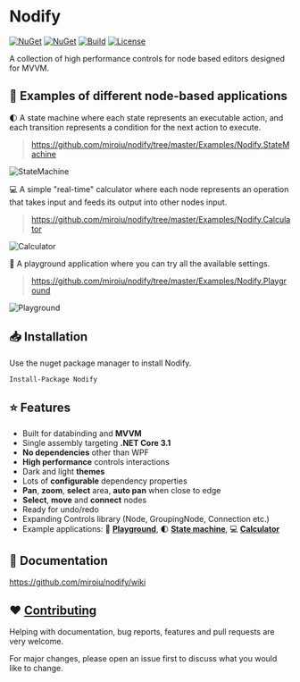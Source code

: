 
# Nodify
[![NuGet](https://img.shields.io/nuget/v/Nodify?style=for-the-badge&logo=nuget)](https://www.nuget.org/packages/Nodify/)
[![NuGet](https://img.shields.io/nuget/dt/Nodify?label=downloads&style=for-the-badge&logo=nuget)](https://www.nuget.org/packages/Nodify)
[![Build](https://img.shields.io/github/workflow/status/miroiu/nodify/Build?style=for-the-badge&logo=.net)](https://github.com/miroiu/nodify/actions)
[![License](https://img.shields.io/github/license/miroiu/nodify?style=for-the-badge)](https://github.com/miroiu/nodify/blob/master/LICENSE)

 A collection of high performance controls for node based editors designed for MVVM.

## 🚀 Examples of different node-based applications

🌓 A state machine where each state represents an executable action, and each transition represents a condition for the next action to execute.

> https://github.com/miroiu/nodify/tree/master/Examples/Nodify.StateMachine

![StateMachine](https://i.imgur.com/nVKV5ly.gif)

💻 A simple "real-time" calculator where each node represents an operation that takes input and feeds its output into other nodes input.

> https://github.com/miroiu/nodify/tree/master/Examples/Nodify.Calculator

![Calculator](https://i.imgur.com/jonrZAq.gif)

🎨 A playground application where you can try all the available settings.

> https://github.com/miroiu/nodify/tree/master/Examples/Nodify.Playground

![Playground](https://i.imgur.com/aqrUpuP.gif)

## 📥 Installation
Use the nuget package manager to install Nodify.

```
Install-Package Nodify
```

## ⭐️ Features
 
 - Built for databinding and **MVVM**
 - Single assembly targeting **.NET Core 3.1**
 - **No dependencies** other than WPF
 - **High performance** controls interactions
 - Dark and light **themes**
 - Lots of **configurable** dependency properties
 - **Pan**, **zoom**, **select** area, **auto pan** when close to edge
 - **Select**, **move** and **connect** nodes
 - Ready for undo/redo
 - Expanding Controls library (Node, GroupingNode, Connection etc.)
 - Example applications: 🎨 [**Playground**](https://github.com/miroiu/nodify/tree/master/Examples/Nodify.Playground), 🌓 [**State machine**](https://github.com/miroiu/nodify/tree/master/Examples/Nodify.StateMachine), 💻 [**Calculator**](https://github.com/miroiu/nodify/tree/master/Examples/Nodify.Calculator)
 
## 📝 Documentation

https://github.com/miroiu/nodify/wiki

## ❤️ [Contributing](https://github.com/miroiu/nodify/blob/master/CONTRIBUTING.md)

Helping with documentation, bug reports, features and pull requests are very welcome. 

For major changes, please open an issue first to discuss what you would like to change.
